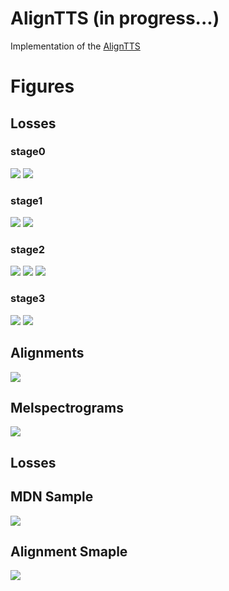 # AlignTTS (in progress...)
Implementation of the [AlignTTS](https://arxiv.org/abs/2003.01950)  

# Figures
## Losses  
### stage0  
<img src="figures/stage0_train_loss.JPG"> <img src="figures/stage0_val_loss.JPG">  
### stage1  
<img src="figures/stage1_train_loss.JPG"> <img src="figures/stage1_val_loss.JPG">  
### stage2  
<img src="figures/stage2_train_loss.JPG"> <img src="figures/stage2_val_mdn_loss.JPG"> <img src="figures/stage2_val_fft_loss.JPG">  
### stage3  
<img src="figures/stage3_train_loss.JPG"> <img src="figures/stage3_val_loss.JPG">  

## Alignments  
<img src="figures/alignments.JPG">  

## Melspectrograms  
<img src="figures/melspecs.JPG">  

## Losses  
## MDN Sample  
<img src="figures/mdn sample.JPG">  

## Alignment Smaple
<img src="figures/align.png">  
